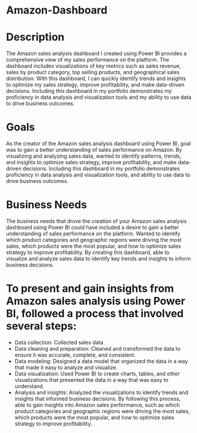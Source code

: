 # Amazon-Dashboard

# Description
The Amazon sales analysis dashboard I created using Power BI provides a comprehensive view of my sales performance on the platform. The dashboard includes visualizations of key metrics such as sales revenue, sales by product category, top selling products, and geographical sales distribution. With this dashboard, I can quickly identify trends and insights to optimize my sales strategy, improve profitability, and make data-driven decisions. Including this dashboard in my portfolio demonstrates my proficiency in data analysis and visualization tools and my ability to use data to drive business outcomes.

# Goals 
As the creator of the Amazon sales analysis dashboard using Power BI, goal was to gain a better understanding of sales performance on Amazon. By visualizing and analyzing sales data, wanted to identify patterns, trends, and insights to optimize sales strategy, improve profitability, and make data-driven decisions. Including this dashboard in my portfolio demonstrates proficiency in data analysis and visualization tools, and ability to use data to drive business outcomes.

# Business Needs 
The business needs that drove the creation of your Amazon sales analysis dashboard using Power BI could have included a desire to gain a better understanding of sales performance on the platform. Wanted to identify which product categories and geographic regions were driving the most sales, which products were the most popular, and how to optimize sales strategy to improve profitability. By creating this dashboard, able to visualize and analyze sales data to identify key trends and insights to inform business decisions.

# To present and gain insights from Amazon sales analysis using Power BI, followed a process that involved several steps:
* Data collection: Collected sales data .
* Data cleaning and preparation: Cleaned and transformed the data to ensure it was accurate, complete, and consistent.
* Data modeling: Designed a data model that organized the data in a way that made it easy to analyze and visualize.
* Data visualization: Used Power BI to create charts, tables, and other visualizations that presented the data in a way that was easy to understand.
* Analysis and insights: Analyzed the visualizations to identify trends and insights that informed business decisions.
By following this process, able to gain insights into Amazon sales performance, such as which product categories and geographic regions were driving the most sales, which products were the most popular, and how to optimize sales strategy to improve profitability.
